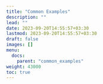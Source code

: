 ```yaml
---
title: "Common Examples"
description: ""
lead: ""
date: 2023-09-20T14:55:57+03:30
lastmod: 2023-09-20T14:55:57+03:30
draft: false
images: []
menu:
  docs:
    parent: "common_examples"
weight: 43000
toc: true
---
```

